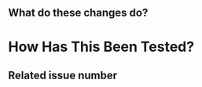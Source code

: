 <!--
Thank you for your contribution!

Please review https://github.com/larq/compute-engine/blob/master/CONTRIBUTING.md before opening a pull request.
-->

## What do these changes do?

<!-- Please give a short brief about these changes. -->

# How Has This Been Tested?

<!-- Please describe the tests that you ran to verify your changes. Provide instructions so we can reproduce. Please also list any relevant details for your test configuration. -->


## Related issue number

<!-- Are there any issues opened that will be resolved by merging this change? -->
